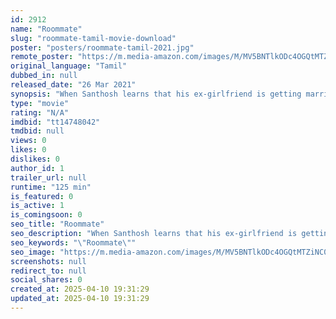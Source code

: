 ```yaml
---
id: 2912
name: "Roommate"
slug: "roommate-tamil-movie-download"
poster: "posters/roommate-tamil-2021.jpg"
remote_poster: "https://m.media-amazon.com/images/M/MV5BNTlkODc4OGQtMTZiNC00OTI1LWFiNzUtYTA0N2I0NGEyMmY5XkEyXkFqcGdeQXVyMTEzNDQwNDgw._V1_SX300.jpg"
original_language: "Tamil"
dubbed_in: null
released_date: "26 Mar 2021"
synopsis: "When Santhosh learns that his ex-girlfriend is getting married, he decides to get a reprisal by pushing an escort Saranya into a locked newly built space called Manhattan. Will she survive without water, food and electricity?"
type: "movie"
rating: "N/A"
imdbid: "tt14748042"
tmdbid: null
views: 0
likes: 0
dislikes: 0
author_id: 1
trailer_url: null
runtime: "125 min"
is_featured: 0
is_active: 1
is_comingsoon: 0
seo_title: "Roommate"
seo_description: "When Santhosh learns that his ex-girlfriend is getting married, he decides to get a reprisal by pushing an escort Saranya into a locked newly built space called Manhattan. Will she survive without water, food and electricity?"
seo_keywords: "\"Roommate\""
seo_image: "https://m.media-amazon.com/images/M/MV5BNTlkODc4OGQtMTZiNC00OTI1LWFiNzUtYTA0N2I0NGEyMmY5XkEyXkFqcGdeQXVyMTEzNDQwNDgw._V1_SX300.jpg"
screenshots: null
redirect_to: null
social_shares: 0
created_at: 2025-04-10 19:31:29
updated_at: 2025-04-10 19:31:29
---
```


